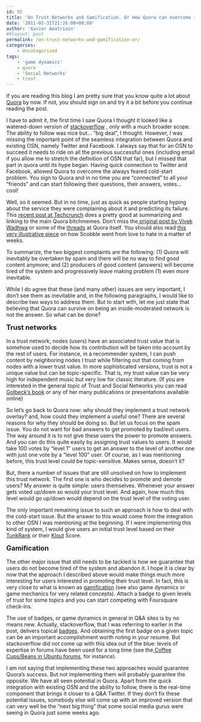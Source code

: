 ```yaml
---
id: 92
title: 'On Trust Networks and Gamification. Or How Quora can overcome its Hype and embrace long-term Success'
date: '2011-01-31T21:26:00+00:00'
author: 'Xavier Amatriain'
##layout: post
permalink: /on-trust-networks-and-gamification-or/
categories:
    - Uncategorized
tags:
    - 'game dynamics'
    - quora
    - 'Social Networks'
    - trust
---
```


If you are reading this blog I am pretty sure that you know quite a lot about [Quora](http://www.quora.com/) by now. If not, you should sign on and try it a bit before you continue reading the post.

I have to admit it, the first time I saw Quora I thought it looked like a watered-down version of [stackoverflow](http://http//stackoverflow.com/) , only with a much broader scope. The ability to follow was nice but… “big deal”, I thought. However, I was missing the important point of the seamless integration between Quora and existing OSN, namely Twitter and Facebook. I always say that for an OSN to succeed it needs to ride on all the previous successful ones (including email if you allow me to stretch the definition of OSN that far), but I missed that part in quora until its hype began. Having quick connection to Twitter and Facebook, allowed Quora to overcome the always feared cold-start problem. You sign to Quora and in no time you are “connected” to all your “friends” and can start following their questions, their answers, votes… cool!

Well, so it seemed. But in no time, just as quick as people starting hyping about the service they were complaining about it and predicting its failure. This [recent post at Techcrunch](http://techcrunch.com/2011/01/31/quora-quora-quora-quora-quora-quora-quora/) does a pretty good at summarizing and linking to the main Quora bitchmemes. Don’t miss the[ original post by Vivek Wadhwa](http://techcrunch.com/2011/01/23/why-i-don%E2%80%99t-buy-the-quora-hype/) or some of the [threads](http://www.quora.com/What-can-be-said-to-Vivek-Wadhwas-criticism-on-TechCrunch-Why-I-Don%E2%80%99t-Buy-the-Quora-Hype) at Quora itself. You should also read [this very illustrative piece](http://scobleizer.com/2011/01/30/why-i-was-wrong-about-quora-as-a-blogging-service/) on how Scobble went from love to hate in a matter of weeks.

To summarize, the two biggest complaints are the following: (1) Quora will inevitably be overtaken by spam and there will be no way to find good content anymore; and (2) producers of good content (answers) will become tired of the system and progressively leave making problem (1) even more inevitable.

While I do agree that these (and many other) issues are very important, I don’t see them as inevitable and, in the following paragraphs, I would like to describe two ways to address them. But to start with, let me just state that believing that Quora can survive on being an inside-moderated network is not the answer. So what can be done?

<span style="font-weight: bold;font-size:130%;">Trust networks  
</span>  
In a trust network, nodes (users) have an associated trust value that is somehow used to decide how its contribution will be taken into account by the rest of users. For instance, in a recommender system, I can push content by neighboring nodes I trust while filtering out that coming from nodes with a lower trust value. In more sophisticated versions, trust is not a unique value but can be topic-specific. That is, my trust value can be very high for independent music but very low for classic literature. (If you are interested in the general topic of Trust and Social Networks you can read [Golbeck’s book](http://www.amazon.com/exec/obidos/ASIN/1848003552/j16t3i5j15-20) or any of her many publications or presentations available online)

So let’s go back to Quora now: why should they implement a trust network overlay? and, how could they implement a useful one? There are several reasons for why they should be doing so. But let us focus on the spam issue. You do not want for bad answers to get promoted by bad/evil users. The way around it is to not give these users the power to promote answers. And you can do this quite easily by assigning trust values to users. It would take 100 votes by “level 1” users to get an answer to the level of another one with just one vote by a “level 100” user. Of course, as I was mentioning before, this trust level could be topic-sensitive. Makes sense, doesn’t it?

But, there a number of issues that are still unsolved on how to implement this trust network. The first one is who decides to promote and demote users? My answer is quite simple: users themselves. Whenever your answer gets voted up/down so would your trust level. And again, how much this level would go up/down would depend on the trust level of the voting user.

The only important remaining issue to such an approach is how to deal with the cold-start issue. But the answer to this would come from the integration to other OSN I was mentioning at the beginning. If I were implementing this kind of system, I would give users an initial trust level based on their [TunkRank](http://tunkrank.com/) or their [Klout](http://klout.com/) Score.

<span style="font-weight: bold;font-size:130%;">Gamification  
</span>  
The other major issue that still needs to be tackled is how we guarantee that users do not become tired of the system and abandon it. I hope it is clear by now that the approach I described above would make things much more interesting for users interested in promoting their trust level. In fact, this is very close to what is known as [gamification](http://gamification.org/wiki/Gamification) (see also game dynamics or game mechanics for very related concepts). Attach a badge to given levels of trust for some topics and you can start competing with Foursquare check-ins.

The use of badges, or game dynamics in general in Q&amp;A sites is by no means new. Actually, stackoverflow, that I was referring to earlier in the post, delivers topical [badges](http://stackoverflow.com/badges). And obtaining the first badge on a given topic can be an important accomplishment worth noting in your resume. But stackoverflow did not come up with this idea out of the blue: levels of expertise in forums have been used for a long time (see the[ Coffee Cups/Beans in Ubuntu forums](http://ubuntuforums.org/announcement.php?f=48), for instance).

I am not saying that implementing these two approaches would guarantee Quora’s success. But not implementing them will probably guarantee the opposite. We have all seen potential in Quora. Apart from the quick integration with existing OSN and the ability to follow, there is the real-time component that brings it closer to a Q&amp;A Twitter. If they don’t fix these potential issues, somebody else will come up with an improved version that can very well be the “next big thing” that some social media gurus were seeing in Quora just some weeks ago.